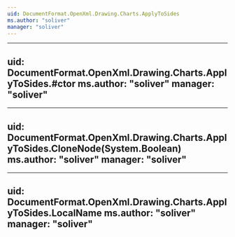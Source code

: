 ```yaml
---
uid: DocumentFormat.OpenXml.Drawing.Charts.ApplyToSides
ms.author: "soliver"
manager: "soliver"
---
```


---
uid: DocumentFormat.OpenXml.Drawing.Charts.ApplyToSides.#ctor
ms.author: "soliver"
manager: "soliver"
---

---
uid: DocumentFormat.OpenXml.Drawing.Charts.ApplyToSides.CloneNode(System.Boolean)
ms.author: "soliver"
manager: "soliver"
---

---
uid: DocumentFormat.OpenXml.Drawing.Charts.ApplyToSides.LocalName
ms.author: "soliver"
manager: "soliver"
---
